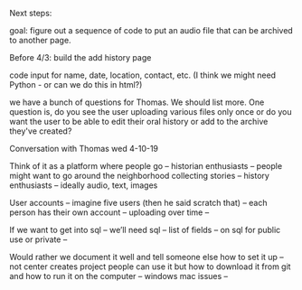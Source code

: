 Next steps:

goal: figure out a sequence of code to put an audio file that can be archived to another page.

Before 4/3: build the add history page

code input for name, date, location, contact, etc. (I think we might need Python - or can we do this in html?)

we have a bunch of questions for Thomas. We should list more. One question is, do you see the user uploading various files only once or do you want the user to be able to edit their oral history or add to the archive they've created?

Conversation with Thomas wed 4-10-19

Think of it as a platform where people go – historian enthusiasts – people might want to go around the neighborhood collecting stories – history enthusiasts – ideally audio, text, images 

User accounts – imagine five users (then he said scratch that) – each person has their own account – uploading over time – 

If we want to get into sql – we’ll need sql – list of fields – on sql for public use or private – 

Would rather we document it well and tell someone else how to set it up – not center creates project people can use it but how to download it from git and how to run it on the computer – windows mac issues – 
